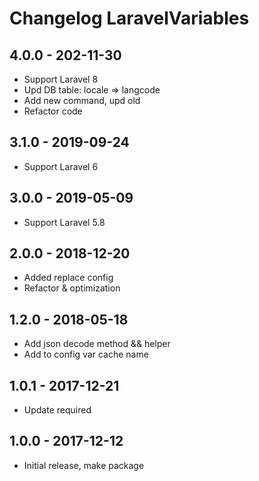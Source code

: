 # Changelog LaravelVariables

## 4.0.0 - 202-11-30
- Support Laravel 8
- Upd DB table: locale => langcode
- Add new command, upd old
- Refactor code

## 3.1.0 - 2019-09-24
- Support Laravel 6

## 3.0.0 - 2019-05-09
- Support Laravel 5.8

## 2.0.0 - 2018-12-20
- Added replace config
- Refactor & optimization

## 1.2.0 - 2018-05-18

- Add json decode method && helper
- Add to config var cache name

## 1.0.1 - 2017-12-21

- Update required

## 1.0.0 - 2017-12-12

- Initial release, make package
